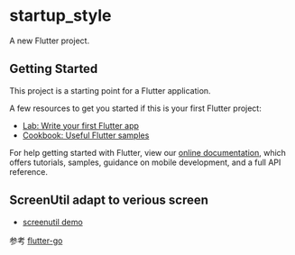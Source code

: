 # startup_style

A new Flutter project.

## Getting Started

This project is a starting point for a Flutter application.

A few resources to get you started if this is your first Flutter project:

- [Lab: Write your first Flutter app](https://flutter.dev/docs/get-started/codelab)
- [Cookbook: Useful Flutter samples](https://flutter.dev/docs/cookbook)

For help getting started with Flutter, view our
[online documentation](https://flutter.dev/docs), which offers tutorials,
samples, guidance on mobile development, and a full API reference.

## ScreenUtil adapt to verious screen

- [screenutil demo](https://github.com/dongchunhai/flutter_lite/blob/master/lib/main.dart)

参考 [flutter-go](https://github.com/alibaba/flutter-go)
